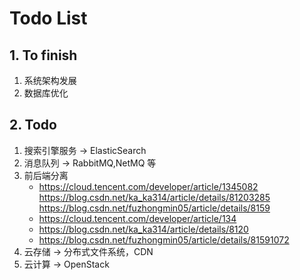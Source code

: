# Todo List

## 1. To finish
1. 系统架构发展
2. 数据库优化

## 2. Todo

1. 搜索引擎服务 -> ElasticSearch
2. 消息队列 -> RabbitMQ,NetMQ 等
3. 前后端分离
    * https://cloud.tencent.com/developer/article/1345082 https://blog.csdn.net/ka_ka314/article/details/81203285 https://blog.csdn.net/fuzhongmin05/article/details/8159
    * https://cloud.tencent.com/developer/article/134
    * https://blog.csdn.net/ka_ka314/article/details/8120
    * https://blog.csdn.net/fuzhongmin05/article/details/81591072
4. 云存储 -> 分布式文件系统，CDN
5. 云计算 -> OpenStack

